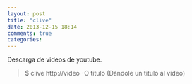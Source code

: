 ```yaml
---
layout: post
title: "clive"
date: 2013-12-15 18:14
comments: true
categories: 
---
```

Descarga de videos de youtube.

>$ clive http://video -O titulo (Dándole un titulo al vídeo)

